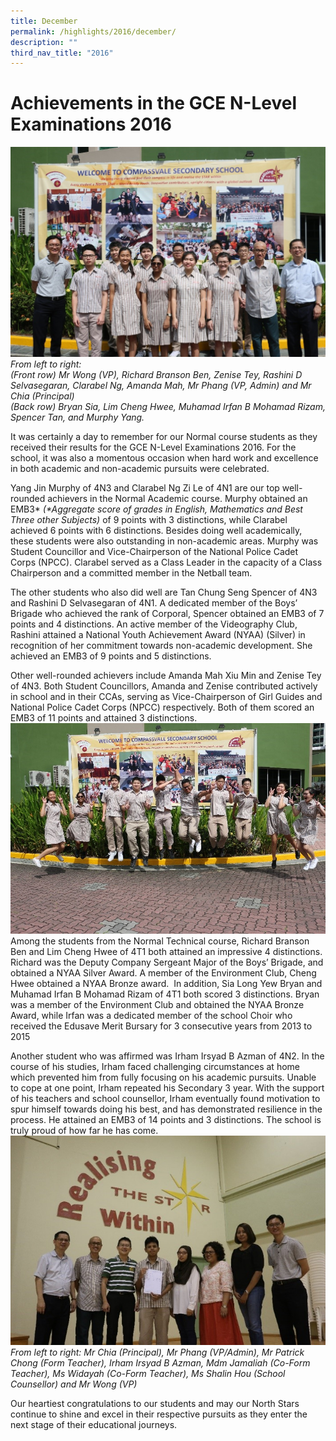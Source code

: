 ```yaml
---
title: December
permalink: /highlights/2016/december/
description: ""
third_nav_title: "2016"
---
```

# Achievements in the GCE N-Level Examinations 2016
![](/images/NLEVELS.jpg)
_From left to right: <br>(Front row) Mr Wong (VP), Richard Branson Ben, Zenise Tey, Rashini D Selvasegaran, Clarabel Ng, Amanda Mah, Mr Phang (VP, Admin) and Mr Chia (Principal)_ <br>
_(Back row) Bryan Sia, Lim Cheng Hwee, Muhamad Irfan B Mohamad Rizam, Spencer Tan, and Murphy Yang._

It was certainly a day to remember for our Normal course students as they received their results for the GCE N-Level Examinations 2016. For the school, it was also a momentous occasion when hard work and excellence in both academic and non-academic pursuits were celebrated.

Yang Jin Murphy of 4N3 and Clarabel Ng Zi Le of 4N1 are our top well-rounded achievers in the Normal Academic course. Murphy obtained an EMB3\* _(\*Aggregate score of grades_ _in English, Mathematics and Best Three other Subjects)_ of 9 points with 3 distinctions, while Clarabel achieved 6 points with 6 distinctions. Besides doing well academically, these students were also outstanding in non-academic areas. Murphy was Student Councillor and Vice-Chairperson of the National Police Cadet Corps (NPCC). Clarabel served as a Class Leader in the capacity of a Class Chairperson and a committed member in the Netball team.

The other students who also did well are Tan Chung Seng Spencer of 4N3 and Rashini D Selvasegaran of 4N1. A dedicated member of the Boys’ Brigade who achieved the rank of Corporal, Spencer obtained an EMB3 of 7 points and 4 distinctions. An active member of the Videography Club, Rashini attained a National Youth Achievement Award (NYAA) (Silver) in recognition of her commitment towards non-academic development. She achieved an EMB3 of 9 points and 5 distinctions.

Other well-rounded achievers include Amanda Mah Xiu Min and Zenise Tey of 4N3. Both Student Councillors, Amanda and Zenise contributed actively in school and in their CCAs, serving as Vice-Chairperson of Girl Guides and National Police Cadet Corps (NPCC) respectively. Both of them scored an EMB3 of 11 points and attained 3 distinctions.
![](/images/nlevels2.jpeg)
Among the students from the Normal Technical course, Richard Branson Ben and Lim Cheng Hwee of 4T1 both attained an impressive 4 distinctions. Richard was the Deputy Company Sergeant Major of the Boys’ Brigade, and obtained a NYAA Silver Award. A member of the Environment Club, Cheng Hwee obtained a NYAA Bronze award.  In addition, Sia Long Yew Bryan and Muhamad Irfan B Mohamad Rizam of 4T1 both scored 3 distinctions. Bryan was a member of the Environment Club and obtained the NYAA Bronze Award, while Irfan was a dedicated member of the school Choir who received the Edusave Merit Bursary for 3 consecutive years from 2013 to 2015

Another student who was affirmed was Irham Irsyad B Azman of 4N2. In the course of his studies, Irham faced challenging circumstances at home which prevented him from fully focusing on his academic pursuits. Unable to cope at one point, Irham repeated his Secondary 3 year. With the support of his teachers and school counsellor, Irham eventually found motivation to spur himself towards doing his best, and has demonstrated resilience in the process. He attained an EMB3 of 14 points and 3 distinctions. The school is truly proud of how far he has come.
![](/images/nlevels3.jpg)
_From left to right: Mr Chia (Principal), Mr Phang (VP/Admin), Mr Patrick Chong (Form Teacher), Irham Irsyad B Azman, Mdm Jamaliah (Co-Form Teacher), Ms Widayah (Co-Form Teacher), Ms Shalin Hou (School Counsellor) and Mr Wong (VP)_

Our heartiest congratulations to our students and may our North Stars continue to shine and excel in their respective pursuits as they enter the next stage of their educational journeys.